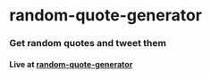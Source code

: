 # random-quote-generator

### Get random quotes and tweet them

#### Live at [random-quote-generator](https://chiekosec.github.io/random-quote-generator/)
